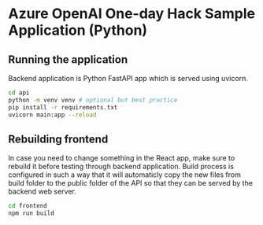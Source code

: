 # Azure OpenAI One-day Hack Sample Application (Python)

## Running the application

Backend application is Python FastAPI app which is served using uvicorn.

```bash
cd api
python -m venv venv # optional but best practice
pip install -r requirements.txt
uvicorn main:app --reload
```

## Rebuilding frontend

In case you need to change something in the React app, make sure to rebuild it before testing through backend application. Build process is configured in such a way that it will automaticly copy the new files from build folder to the public folder of the API so that they can be served by the backend web server.

```bash
cd frontend
npm run build
```